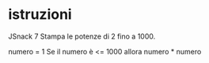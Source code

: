 # istruzioni
JSnack 7
Stampa le potenze di 2 fino a 1000.


numero = 1
Se il numero è <= 1000
    allora numero * numero
